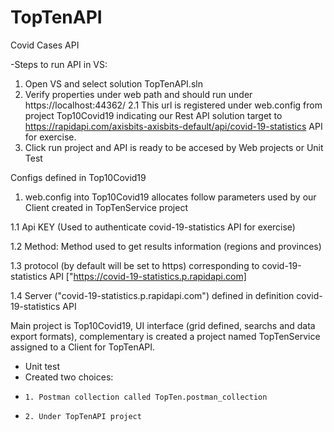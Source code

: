 # TopTenAPI
Covid Cases API

-Steps to run API in VS:
1. Open VS and select solution TopTenAPI.sln
2. Verify properties under web path and should run under https://localhost:44362/
   2.1 This url is registered under web.config from project Top10Covid19 indicating our Rest API solution target to https://rapidapi.com/axisbits-axisbits-default/api/covid-19-statistics API for exercise.
3. Click run project and API is ready to be accesed by Web projects or Unit Test


Configs defined in Top10Covid19
1. web.config into Top10Covid19 allocates follow parameters used by our Client created in TopTenService project

 1.1 Api KEY (Used to authenticate covid-19-statistics API for exercise)

1.2 Method: Method used to get results information (regions and provinces) 

1.3 protocol (by default will be set to https)  corresponding to covid-19-statistics API ["https://covid-19-statistics.p.rapidapi.com]

1.4 Server ("covid-19-statistics.p.rapidapi.com") defined in definition covid-19-statistics API

Main project is Top10Covid19, UI interface (grid defined, searchs and data export formats), complementary is created a project named TopTenService assigned to a Client for TopTenAPI. 

- Unit test
-   Created two choices:
-     1. Postman collection called TopTen.postman_collection
-     2. Under TopTenAPI project
